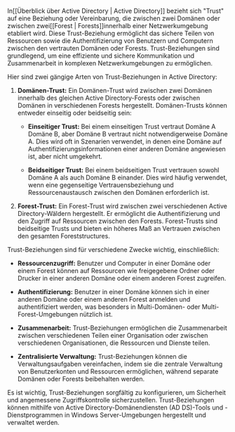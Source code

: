 In[[Überblick über Active Directory | Active Directory]] bezieht sich "Trust" auf eine Beziehung oder Vereinbarung, die zwischen zwei Domänen oder zwischen zwei[[Forest | Forests]]innerhalb einer Netzwerkumgebung etabliert wird. Diese Trust-Beziehung ermöglicht das sichere Teilen von Ressourcen sowie die Authentifizierung von Benutzern und Computern zwischen den vertrauten Domänen oder Forests. Trust-Beziehungen sind grundlegend, um eine effiziente und sichere Kommunikation und Zusammenarbeit in komplexen Netzwerkumgebungen zu ermöglichen.

Hier sind zwei gängige Arten von Trust-Beziehungen in Active Directory:

1. **Domänen-Trust:** Ein Domänen-Trust wird zwischen zwei Domänen innerhalb des gleichen Active Directory-Forests oder zwischen Domänen in verschiedenen Forests hergestellt. Domänen-Trusts können entweder einseitig oder beidseitig sein:

   - **Einseitiger Trust:** Bei einem einseitigen Trust vertraut Domäne A Domäne B, aber Domäne B vertraut nicht notwendigerweise Domäne A. Dies wird oft in Szenarien verwendet, in denen eine Domäne auf Authentifizierungsinformationen einer anderen Domäne angewiesen ist, aber nicht umgekehrt.

   - **Beidseitiger Trust:** Bei einem beidseitigen Trust vertrauen sowohl Domäne A als auch Domäne B einander. Dies wird häufig verwendet, wenn eine gegenseitige Vertrauensbeziehung und Ressourcenaustausch zwischen den Domänen erforderlich ist.

2. **Forest-Trust:** Ein Forest-Trust wird zwischen zwei verschiedenen Active Directory-Wäldern hergestellt. Er ermöglicht die Authentifizierung und den Zugriff auf Ressourcen zwischen den Forests. Forest-Trusts sind beidseitige Trusts und bieten ein höheres Maß an Vertrauen zwischen den gesamten Foreststructures.

Trust-Beziehungen sind für verschiedene Zwecke wichtig, einschließlich:

- **Ressourcenzugriff:** Benutzer und Computer in einer Domäne oder einem Forest können auf Ressourcen wie freigegebene Ordner oder Drucker in einer anderen Domäne oder einem anderen Forest zugreifen.

- **Authentifizierung:** Benutzer in einer Domäne können sich in einer anderen Domäne oder einem anderen Forest anmelden und authentifiziert werden, was besonders in Multi-Domänen- oder Multi-Forest-Umgebungen nützlich ist.

- **Zusammenarbeit:** Trust-Beziehungen ermöglichen die Zusammenarbeit zwischen verschiedenen Teilen einer Organisation oder zwischen verschiedenen Organisationen, die Ressourcen und Dienste teilen.

- **Zentralisierte Verwaltung:** Trust-Beziehungen können die Verwaltungsaufgaben vereinfachen, indem sie die zentrale Verwaltung von Benutzerkonten und Ressourcen ermöglichen, während separate Domänen oder Forests beibehalten werden.

Es ist wichtig, Trust-Beziehungen sorgfältig zu konfigurieren, um Sicherheit und angemessene Zugriffskontrolle sicherzustellen. Trust-Beziehungen können mithilfe von Active Directory-Domänendiensten (AD DS)-Tools und -Dienstprogrammen in Windows Server-Umgebungen hergestellt und verwaltet werden.